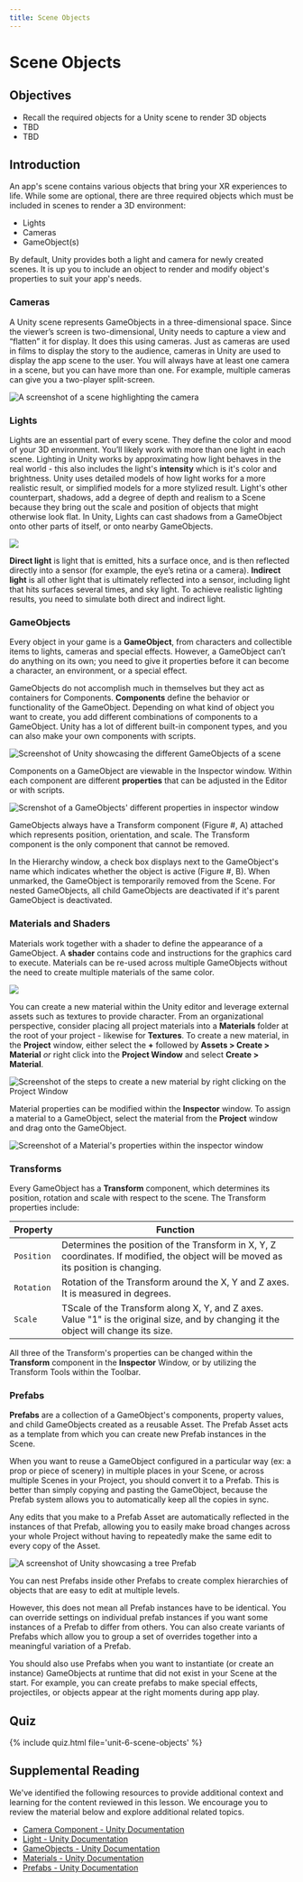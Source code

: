 ```yaml
---
title: Scene Objects
---
```


# Scene Objects

## Objectives

- Recall the required objects for a Unity scene to render 3D objects
- TBD
- TBD

## Introduction

An app's scene contains various objects that bring your XR experiences to life. While some are optional, there are three required objects which must be included in scenes to render a 3D environment:

- Lights
- Cameras
- GameObject(s)

By default, Unity provides both a light and camera for newly created scenes. It is up you to include an object to render and modify object's properties to suit your app's needs.

### Cameras

A Unity scene represents GameObjects in a three-dimensional space. Since the viewer’s screen is two-dimensional, Unity needs to capture a view and “flatten” it for display. It does this using cameras.  Just as cameras are used in films to display the story to the audience, cameras in Unity are used to display the app scene to the user. You will always have at least one camera in a scene, but you can have more than one. For example, multiple cameras can give you a two-player split-screen.

![A screenshot of a scene highlighting the camera](/assets/img/unit-6/camera-scene.png)

### Lights

Lights are an essential part of every scene. They define the color and mood of your 3D environment. You’ll likely work with more than one light in each scene. Lighting in Unity works by approximating how light behaves in the real world - this also includes the light's **intensity** which is it's color and brightness. Unity uses detailed models of how light works for a more realistic result, or simplified models for a more stylized result. Light's other counterpart, shadows, add a degree of depth and realism to a Scene because they bring out the scale and position of objects that might otherwise look flat. In Unity, Lights can cast shadows from a GameObject onto other parts of itself, or onto nearby GameObjects.

![](/assets/img/unit-6/light-1.png)

**Direct light** is light that is emitted, hits a surface once, and is then reflected directly into a sensor (for example, the eye’s retina or a camera). **Indirect light** is all other light that is ultimately reflected into a sensor, including light that hits surfaces several times, and sky light. To achieve realistic lighting results, you need to simulate both direct and indirect light.


### GameObjects

Every object in your game is a **GameObject**, from characters and collectible items to lights, cameras and special effects. However, a GameObject can’t do anything on its own; you need to give it properties before it can become a character, an environment, or a special effect. 

GameObjects do not accomplish much in themselves but they act as containers for Components. **Components** define the behavior or functionality of the GameObject. Depending on what kind of object you want to create, you add different combinations of components to a GameObject. Unity has a lot of different built-in component types, and you can also make your own components with scripts.

![Screenshot of Unity showcasing the different GameObjects of a scene](/assets/img/unit-6/gameobjects.png)

Components on a GameObject are viewable in the Inspector window. Within each component are different **properties** that can be adjusted in the Editor or with scripts.

![Screnshot of a GameObjects' different properties in inspector window](/assets/img/unit-6/inspector-transform-check.png)

GameObjects always have a Transform component (Figure #, A) attached which represents position, orientation, and scale. The Transform component is the only component that cannot be removed.

In the Hierarchy window, a check box displays next to the GameObject's name which indicates whether the object is active (Figure #, B). When unmarked, the GameObject is temporarily removed from the Scene. For nested GameObjects, all child GameObjects are deactivated if it's parent GameObject is deactivated.

### Materials and Shaders

Materials work together with a shader to define the appearance of a GameObject. A **shader** contains code and instructions for the graphics card to execute. Materials can be re-used across multiple GameObjects without the need to create multiple materials of the same color.

![](/assets/img/unit-6/materials.png)

You can create a new material within the Unity editor and leverage external assets such as textures to provide character. From an organizational perspective, consider placing all project materials into a **Materials** folder at the root of your project - likewise for **Textures**. To create a new material, in the **Project** window, either select the **+** followed by **Assets > Create > Material** *or* right click into the **Project Window** and select **Create > Material**.

![Screenshot of the steps to create a new material by right clicking on the Project Window](/assets/img/unit-6/create-material.png)

Material properties can be modified within the **Inspector** window. To assign a material to a GameObject, select the material from the **Project** window and drag onto the GameObject.

![Screenshot of a Material's properties within the inspector window](/assets/img/unit-6/material-inspector.png)

### Transforms

Every GameObject has a **Transform** component, which determines its position, rotation and scale with respect to the scene. The Transform properties include:

|Property  |Function |
|---------|---------|
|`Position`     |   Determines the position of the Transform in X, Y, Z coordinates. If modified, the object will be moved as its position is changing.      |
|`Rotation`    |  Rotation of the Transform around the X, Y and Z axes. It is measured in degrees.       |
|`Scale`     |  TScale of the Transform along X, Y, and Z axes. Value "1" is the original size, and by changing it the object will change its size.       |

All three of the Transform's properties can be changed within the **Transform** component in the **Inspector** Window, or by utilizing the Transform Tools within the Toolbar.

### Prefabs

**Prefabs** are a collection of a GameObject's components, property values, and child GameObjects created as a reusable Asset. The Prefab Asset acts as a template from which you can create new Prefab instances in the Scene.

When you want to reuse a GameObject configured in a particular way (ex: a prop or piece of scenery) in multiple places in your Scene, or across multiple Scenes in your Project, you should convert it to a Prefab. This is better than simply copying and pasting the GameObject, because the Prefab system allows you to automatically keep all the copies in sync.

Any edits that you make to a Prefab Asset are automatically reflected in the instances of that Prefab, allowing you to easily make broad changes across your whole Project without having to repeatedly make the same edit to every copy of the Asset.

![A screenshot of Unity showcasing a tree Prefab](/assets/img/unit-6/unity-prefab.png)

You can nest Prefabs inside other Prefabs to create complex hierarchies of objects that are easy to edit at multiple levels.

However, this does not mean all Prefab instances have to be identical. You can override settings on individual prefab instances if you want some instances of a Prefab to differ from others. You can also create variants of Prefabs which allow you to group a set of overrides together into a meaningful variation of a Prefab.

You should also use Prefabs when you want to instantiate (or create an instance) GameObjects at runtime that did not exist in your Scene at the start. For example, you can create prefabs to make special effects, projectiles, or objects appear at the right moments during app play.


## Quiz

{% include quiz.html file='unit-6-scene-objects' %}

## Supplemental Reading

We've identified the following resources to provide additional context and learning for the content reviewed in this lesson. We encourage you to review the material below and explore additional related topics.

- [Camera Component - Unity Documentation](https://docs.unity3d.com/Manual/class-Camera.html)
- [Light - Unity Documentation](https://docs.unity3d.com/Manual/class-Light.html)
- [GameObjects - Unity Documentation](https://docs.unity3d.com/Manual/GameObjects.html)
- [Materials - Unity Documentation](https://docs.unity3d.com/Manual/Materials.html)
- [Prefabs - Unity Documentation](https://docs.unity3d.com/Manual/Prefabs.html)